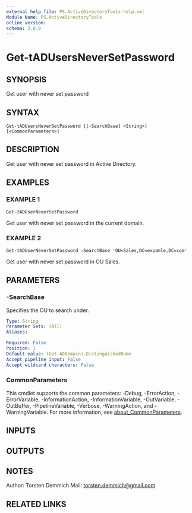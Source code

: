 ```yaml
---
external help file: PS.ActiveDirectoryTools-help.xml
Module Name: PS.ActiveDirectoryTools
online version:
schema: 2.0.0
---
```


# Get-tADUsersNeverSetPassword

## SYNOPSIS
Get user with never set password

## SYNTAX

```
Get-tADUsersNeverSetPassword [[-SearchBase] <String>] [<CommonParameters>]
```

## DESCRIPTION
Get user with never set password in Active Directory.

## EXAMPLES

### EXAMPLE 1
```
Get-tADUserNeverSetPassword
```

Get user with never set password in the current domain.

### EXAMPLE 2
```
Get-tADUserNeverSetPassword -SearchBase 'OU=Sales,DC=expamle,DC=com'
```

Get user with never set password in OU Sales.

## PARAMETERS

### -SearchBase
Specifies the OU to search under.

```yaml
Type: String
Parameter Sets: (All)
Aliases:

Required: False
Position: 1
Default value: (Get-ADDomain).DistinguishedName
Accept pipeline input: False
Accept wildcard characters: False
```

### CommonParameters
This cmdlet supports the common parameters: -Debug, -ErrorAction, -ErrorVariable, -InformationAction, -InformationVariable, -OutVariable, -OutBuffer, -PipelineVariable, -Verbose, -WarningAction, and -WarningVariable. For more information, see [about_CommonParameters](http://go.microsoft.com/fwlink/?LinkID=113216).

## INPUTS

## OUTPUTS

## NOTES
Author: Torsten Demmich
Mail:   torsten.demmich@gmail.com

## RELATED LINKS
